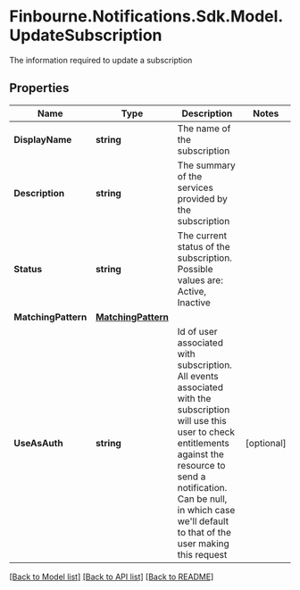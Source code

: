 # Finbourne.Notifications.Sdk.Model.UpdateSubscription
The information required to update a subscription

## Properties

Name | Type | Description | Notes
------------ | ------------- | ------------- | -------------
**DisplayName** | **string** | The name of the subscription | 
**Description** | **string** | The summary of the services provided by the subscription | 
**Status** | **string** | The current status of the subscription. Possible values are: Active, Inactive | 
**MatchingPattern** | [**MatchingPattern**](MatchingPattern.md) |  | 
**UseAsAuth** | **string** | Id of user associated with subscription. All events associated with   the subscription will use this user to check entitlements against   the resource to send a notification. Can be null, in which case   we&#39;ll default to that of the user making this request | [optional] 

[[Back to Model list]](../README.md#documentation-for-models) [[Back to API list]](../README.md#documentation-for-api-endpoints) [[Back to README]](../README.md)

